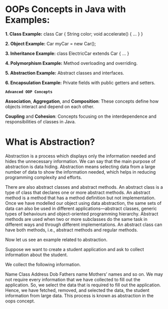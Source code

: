 # OOPs Concepts in Java with Examples:

**1. Class Example:** class Car { String color; void accelerate() { ... } }

**2. Object Example:** Car myCar = new Car();

**3. Inheritance Example:** class ElectricCar extends Car { ... }

**4. Polymorphism Example:** Method overloading and overriding.

**5. Abstraction Example:** Abstract classes and interfaces.

**6. Encapsulation Example:** Private fields with public getters and setters.

**`Advanced OOP Concepts`**

**Association**, **Aggregation**, and **Composition**: These concepts define how objects interact and depend on each other.

**Coupling** and **Cohesion**: Concepts focusing on the interdependence and responsibilities of classes in Java.

# What is Abstraction?

Abstraction is a process which displays only the information needed and hides the unnecessary information. We can say that the main purpose of abstraction is data hiding. Abstraction means selecting data from a large number of data to show the information needed, which helps in reducing programming complexity and efforts.  

There are also abstract classes and abstract methods. An abstract class is a type of class that declares one or more abstract methods. An abstract method is a method that has a method definition but not implementation. Once we have modelled our object using data abstraction, the same sets of data can also be used in different applications—abstract classes, generic types of behaviours and object-oriented programming hierarchy. Abstract methods are used when two or more subclasses do the same task in different ways and through different implementations. An abstract class can have both methods, i.e., abstract methods and regular methods.

Now let us see an example related to abstraction.

Suppose we want to create a student application and ask to collect information about the student.

We collect the following information.  

Name 
Class
Address
Dob
Fathers name
Mothers’ names and so on. 
We may not require every information that we have collected to fill out the application. So, we select the data that is required to fill out the application. Hence, we have fetched, removed, and selected the data, the student information from large data. This process is known as abstraction in the oops concept.
